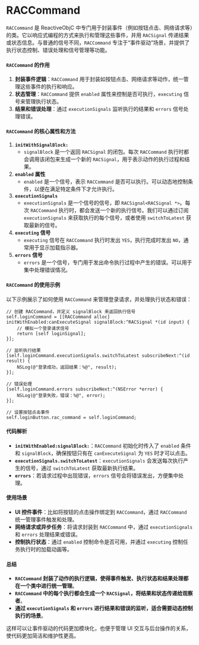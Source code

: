 # RACCommand

`RACCommand` 是 ReactiveObjC 中专门用于封装事件（例如按钮点击、网络请求等）的类。它以响应式编程的方式来执行和管理这些事件，并用 `RACSignal` 传递结果或状态信息。与普通的信号不同，`RACCommand` 专注于“事件驱动”场景，并提供了执行状态控制、错误处理和信号管理等功能。

#### `RACCommand` 的作用

1. **封装事件逻辑**：`RACCommand` 用于封装如按钮点击、网络请求等动作，统一管理这些事件的执行和响应。
2. **状态管理**：`RACCommand` 提供 `enabled` 属性来控制是否可执行，`executing` 信号来管理执行状态。
3. **结果和错误处理**：通过 `executionSignals` 监听执行的结果和 `errors` 信号处理错误。

#### `RACCommand` 的核心属性和方法

1. **`initWithSignalBlock:`**
   * `signalBlock` 是一个返回 `RACSignal` 的闭包。每次 `RACCommand` 执行时都会调用该闭包来生成一个新的 `RACSignal`，用于表示动作的执行过程和结果。
2. **`enabled` 属性**
   * `enabled` 是一个信号，表示 `RACCommand` 是否可以执行。可以动态地控制条件，以便在满足特定条件下才允许执行。
3. **`executionSignals`**
   * `executionSignals` 是一个信号的信号，即 `RACSignal<RACSignal *>`。每次 `RACCommand` 执行时，都会发送一个新的执行信号。我们可以通过订阅 `executionSignals` 来获取执行的每个信号，或者使用 `switchToLatest` 获取最新的信号。
4. **`executing` 信号**
   * `executing` 信号在 `RACCommand` 执行时发出 `YES`，执行完成时发出 `NO`，通常用于显示加载指示器。
5. **`errors` 信号**
   * `errors` 是一个信号，专门用于发出命令执行过程中产生的错误。可以用于集中处理错误情况。

#### `RACCommand` 的使用示例

以下示例展示了如何使用 `RACCommand` 来管理登录请求，并处理执行状态和错误：

```objc
// 创建 RACCommand，并定义 signalBlock 来返回执行信号
self.loginCommand = [[RACCommand alloc] initWithEnabled:canExecuteSignal signalBlock:^RACSignal *(id input) {
    // 模拟一个登录请求信号
    return [self loginSignal];
}];

// 监听执行结果
[self.loginCommand.executionSignals.switchToLatest subscribeNext:^(id result) {
    NSLog(@"登录成功，返回结果：%@", result);
}];

// 错误处理
[self.loginCommand.errors subscribeNext:^(NSError *error) {
    NSLog(@"登录失败，错误：%@", error);
}];

// 设置按钮点击事件
self.loginButton.rac_command = self.loginCommand;
```

#### 代码解析

* **`initWithEnabled:signalBlock:`**：`RACCommand` 初始化时传入了 `enabled` 条件和 `signalBlock`，确保按钮只有在 `canExecuteSignal` 为 `YES` 时才可以点击。
* **`executionSignals.switchToLatest`**：`executionSignals` 会发送每次执行产生的信号，通过 `switchToLatest` 获取最新执行结果。
* **`errors`**：若请求过程中出现错误，`errors` 信号会将错误发出，方便集中处理。

#### 使用场景

* **UI 控件事件**：比如将按钮的点击操作绑定到 `RACCommand`，通过 `RACCommand` 统一管理事件触发和处理。
* **网络请求或异步任务**：将请求封装到 `RACCommand` 中，通过 `executionSignals` 和 `errors` 处理结果或错误。
* **控制执行状态**：通过 `enabled` 控制命令是否可用，并通过 `executing` 控制任务执行时的加载动画等。

#### 总结

* **`RACCommand` 封装了动作的执行逻辑，使得事件触发、执行状态和结果处理都在一个类中进行统一管理**。
* **`RACCommand` 中的每个执行都会生成一个 `RACSignal`，将结果和状态传递给观察者**。
* **通过 `executionSignals` 和 `errors` 进行结果和错误的监听，适合需要动态控制执行的场景**。

这样可以让事件驱动的代码更加模块化，也便于管理 UI 交互与后台操作的关系，使代码更加简洁和维护性更高。
